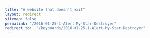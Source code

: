 ```yaml
---
title: "A website that doesn't exit"
layout: redirect
sitemap: false
permalink: "/2016-01-25-1-Alert-My-Star-Destroyer"
redirect_to:  "/keyboards/2016-01-25-1-Alert-My-Star-Destroyer"
---
```

